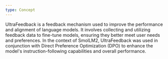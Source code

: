 ```yaml
---
type: Concept
---
```


UltraFeedback is a feedback mechanism used to improve the performance and alignment of language models. It involves collecting and utilizing feedback data to fine-tune models, ensuring they better meet user needs and preferences. In the context of SmolLM2, UltraFeedback was used in conjunction with Direct Preference Optimization (DPO) to enhance the model's instruction-following capabilities and overall performance.